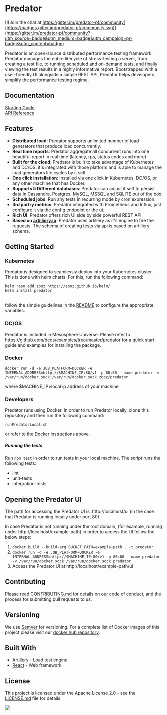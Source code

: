 # Predator

[![Join the chat at https://gitter.im/predator-pf/community](https://badges.gitter.im/predator-pf/community.svg)](https://gitter.im/predator-pf/community?utm_source=badge&utm_medium=badge&utm_campaign=pr-badge&utm_content=badge)

Predator is an open-source distributed performance testing framework. Predator manages the entire lifecycle of stress-testing a server, 
from creating a test file, to running scheduled and on-demand tests, and finally viewing the test results in a highly informative report. 
Bootstrapped with a user-friendly UI alongside a simple REST API, Predator helps developers simplify the performance testing regime.

## Documentation

[Starting Guide](https://zooz.github.io/predator/)
<br>
[API Reference](https://zooz.github.io/predator/#indexapiref.html)

## Features
- **Distributed load**:  Predator supports unlimited number of load generators that produce load concurrently.
- **Real time reports**: Predator aggregate all concurrent runs into one beautiful report in real time (latency, rps, status codes and more)
- **Built for the cloud**:  Predator is built to take advantage of Kubernetes and DC/OS. it's integrated with those platform and is able to manage the load generators life cycles by it self.
- **One click installation**:  Installed via one click in Kubernetes, DC/OS, or any other machine that has Docker.
- **Supports 5 Different databases**: Predator can adjust it self to persist data in Cassandra, Postgres, MySQL, MSSQL and SQLITE out of the box.
- **Scheduled jobs**: Run any tests in recurring mode by cron expression.
- **3rd partry metrics**:  Predator integrated with Prometheus and Influx, just configure it via the config endpoint or the ui.
- **Rich UI**: Predator offers rich UI side by side powerful REST API.
- **Based on [artilliery.io](https://github.com/artilleryio/artillery)**: Predator uses artillery as it's engine to fire the requests. The schema of creating tests via api is based on artillery schema.


## Getting Started

### Kubernetes
Predator is designed to seamlessly deploy into your Kubernetes cluster. This is done with helm charts. For this, run the following command:

`helm repo add zooz https://zooz.github.io/helm/`
<br>
`helm install predator`

<br>follow the simple guidelines in the [README](https://github.com/Zooz/helm/blob/master/predator/README.md) to configure the appropriate variables.

### DC/OS
Predator is included in Mesosphere Universe. Please refer to https://github.com/dcos/examples/tree/master/predator for a quick start guide and examples for installing the package.

### Docker
`docker run -d -e JOB_PLATFORM=DOCKER -e INTERNAL_ADDRESS=http://$MACHINE_IP:80/v1 -p 80:80 --name predator -v /var/run/docker.sock:/var/run/docker.sock zooz/predator`

where $MACHINE_IP=local ip address of your machine

### Developers
Predator runs using Docker. In order to run Predator locally, clone this repository and then run the following command:

`runPredatorLocal.sh`

or refer to the [Docker](#docker) instructions above.

##### Running the tests

Run `npm test` in order to run tests in your local machine. The script runs the following tests:
* lint
* unit-tests
* integration-tests

## Opening the Predator UI
The path for accessing the Predator UI is: http://localhost/ui (in the case that Predator is running locally under port 80)
<br>

In case Predator is not running under the root domain, (for example, running under http://localhost/example-path) in order to access the UI follow the below steps:
1. `docker build --build-arg BUCKET_PATH=example-path . -t predator`
2. `docker run -d -e JOB_PLATFORM=DOCKER -e INTERNAL_ADDRESS=http://$MACHINE_IP:80/v1 -p 80:80 --name predator -v /var/run/docker.sock:/var/run/docker.sock predator`
3. Access the Predator UI at http://localhost/example-path/ui

## Contributing

Please read [CONTRIBUTING.md](https://github.com/Zooz/predator/blob/master/CONTRIBUTING.md) for details on our code of conduct, and the process for submitting pull requests to us.

## Versioning

We use [SemVer](http://semver.org/) for versioning. For a complete list of Docker images of this project please visit our [docker hub repository](https://hub.docker.com/r/zooz/predator/tags).

## Built With

* [Artillery](https://github.com/artilleryio/artillery) - Load test engine
* [React](https://github.com/facebook/react) - Web framework

## License

This project is licensed under the Apache License 2.0 - see the [LICENSE.md](LICENSE.md) file for details

![](https://i.ibb.co/Gk7Dyxr/9c8b2df98bd1dc4cb8acc1472e74e00e-predatorlogo.png)
